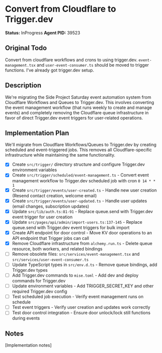 # Convert from Cloudflare to Trigger.dev
**Status:** InProgress
**Agent PID:** 39523

## Original Todo
Convert from cloudflare workflows and crons to using trigger.dev. `event-management.tsx` and `user-event-consumer.ts` should be moved to trigger functions. I've already got trigger.dev setup.

## Description
We're migrating the Side Project Saturday event automation system from Cloudflare Workflows and Queues to Trigger.dev. This involves converting the event management workflow (that runs weekly to create and manage events) and completely removing the Cloudflare queue infrastructure in favor of direct Trigger.dev event triggers for user-related operations.

## Implementation Plan
We'll migrate from Cloudflare Workflows/Queues to Trigger.dev by creating scheduled and event-triggered jobs. This removes all Cloudflare-specific infrastructure while maintaining the same functionality.

- [x] Create `src/trigger/` directory structure and configure Trigger.dev environment variables
- [x] Create `src/trigger/scheduled/event-management.ts` - Convert event management workflow to Trigger.dev scheduled job with cron `0 14 * * 1`
- [x] Create `src/trigger/events/user-created.ts` - Handle new user creation (Resend contact creation, welcome email)
- [x] Create `src/trigger/events/user-updated.ts` - Handle user updates (email changes, subscription updates)
- [x] Update `src/lib/auth.ts:81-91` - Replace queue.send with Trigger.dev event trigger for user creation
- [x] Update `src/pages/api/admin/import-users.ts:137-145` - Replace queue.send with Trigger.dev event triggers for bulk import
- [x] Create API endpoint for door control - Move KV door operations to an API endpoint that Trigger jobs can call
- [x] Remove Cloudflare infrastructure from `alchemy.run.ts` - Delete queue resource, both workers, and related bindings
- [ ] Remove obsolete files: `src/services/event-management.tsx` and `src/services/user-event-consumer.ts`
- [ ] Update TypeScript types in `src/env.d.ts` - Remove queue bindings, add Trigger.dev types
- [ ] Add Trigger.dev commands to `mise.toml` - Add dev and deploy commands for Trigger.dev
- [ ] Update environment variables - Add TRIGGER_SECRET_KEY and other required Trigger.dev config
- [ ] Test scheduled job execution - Verify event management runs on schedule
- [ ] Test event triggers - Verify user creation and updates work correctly
- [ ] Test door control integration - Ensure door unlock/lock still functions during events

## Notes
[Implementation notes]